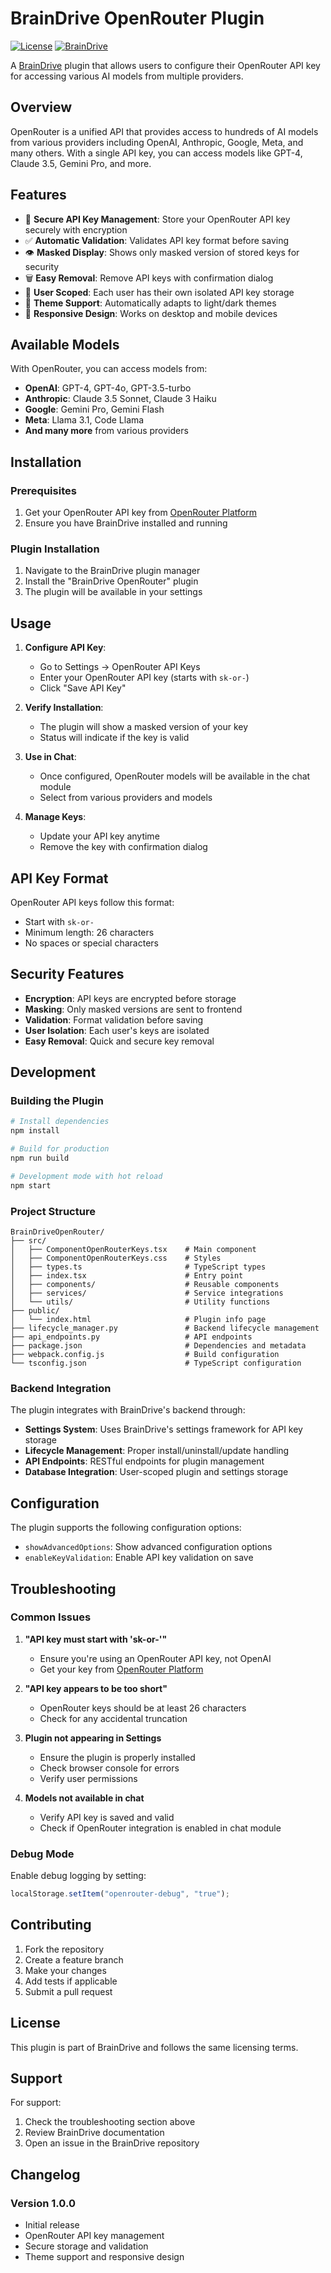 # BrainDrive OpenRouter Plugin

[![License](https://img.shields.io/badge/License-MIT%20License-green.svg)](LICENSE)
[![BrainDrive](https://img.shields.io/badge/BrainDrive-Plugin-purple.svg)](https://github.com/BrainDriveAI/BrainDrive-Core)

A [BrainDrive](https://braindrive.ai) plugin that allows users to configure their OpenRouter API key for accessing various AI models from multiple providers.

## Overview

OpenRouter is a unified API that provides access to hundreds of AI models from various providers including OpenAI, Anthropic, Google, Meta, and many others. With a single API key, you can access models like GPT-4, Claude 3.5, Gemini Pro, and more.

## Features

- 🔐 **Secure API Key Management**: Store your OpenRouter API key securely with encryption
- ✅ **Automatic Validation**: Validates API key format before saving
- 👁️ **Masked Display**: Shows only masked version of stored keys for security
- 🗑️ **Easy Removal**: Remove API keys with confirmation dialog
- 🔄 **User Scoped**: Each user has their own isolated API key storage
- 🎨 **Theme Support**: Automatically adapts to light/dark themes
- 📱 **Responsive Design**: Works on desktop and mobile devices

## Available Models

With OpenRouter, you can access models from:

- **OpenAI**: GPT-4, GPT-4o, GPT-3.5-turbo
- **Anthropic**: Claude 3.5 Sonnet, Claude 3 Haiku
- **Google**: Gemini Pro, Gemini Flash
- **Meta**: Llama 3.1, Code Llama
- **And many more** from various providers

## Installation

### Prerequisites

1. Get your OpenRouter API key from [OpenRouter Platform](https://openrouter.ai/keys)
2. Ensure you have BrainDrive installed and running

### Plugin Installation

1. Navigate to the BrainDrive plugin manager
2. Install the "BrainDrive OpenRouter" plugin
3. The plugin will be available in your settings

## Usage

1. **Configure API Key**:

   - Go to Settings → OpenRouter API Keys
   - Enter your OpenRouter API key (starts with `sk-or-`)
   - Click "Save API Key"

2. **Verify Installation**:

   - The plugin will show a masked version of your key
   - Status will indicate if the key is valid

3. **Use in Chat**:

   - Once configured, OpenRouter models will be available in the chat module
   - Select from various providers and models

4. **Manage Keys**:
   - Update your API key anytime
   - Remove the key with confirmation dialog

## API Key Format

OpenRouter API keys follow this format:

- Start with `sk-or-`
- Minimum length: 26 characters
- No spaces or special characters

## Security Features

- **Encryption**: API keys are encrypted before storage
- **Masking**: Only masked versions are sent to frontend
- **Validation**: Format validation before saving
- **User Isolation**: Each user's keys are isolated
- **Easy Removal**: Quick and secure key removal

## Development

### Building the Plugin

```bash
# Install dependencies
npm install

# Build for production
npm run build

# Development mode with hot reload
npm start
```

### Project Structure

```
BrainDriveOpenRouter/
├── src/
│   ├── ComponentOpenRouterKeys.tsx    # Main component
│   ├── ComponentOpenRouterKeys.css    # Styles
│   ├── types.ts                       # TypeScript types
│   ├── index.tsx                      # Entry point
│   ├── components/                    # Reusable components
│   ├── services/                      # Service integrations
│   └── utils/                         # Utility functions
├── public/
│   └── index.html                     # Plugin info page
├── lifecycle_manager.py               # Backend lifecycle management
├── api_endpoints.py                   # API endpoints
├── package.json                       # Dependencies and metadata
├── webpack.config.js                  # Build configuration
└── tsconfig.json                      # TypeScript configuration
```

### Backend Integration

The plugin integrates with BrainDrive's backend through:

- **Settings System**: Uses BrainDrive's settings framework for API key storage
- **Lifecycle Management**: Proper install/uninstall/update handling
- **API Endpoints**: RESTful endpoints for plugin management
- **Database Integration**: User-scoped plugin and settings storage

## Configuration

The plugin supports the following configuration options:

- `showAdvancedOptions`: Show advanced configuration options
- `enableKeyValidation`: Enable API key validation on save

## Troubleshooting

### Common Issues

1. **"API key must start with 'sk-or-'"**

   - Ensure you're using an OpenRouter API key, not OpenAI
   - Get your key from [OpenRouter Platform](https://openrouter.ai/keys)

2. **"API key appears to be too short"**

   - OpenRouter keys should be at least 26 characters
   - Check for any accidental truncation

3. **Plugin not appearing in Settings**

   - Ensure the plugin is properly installed
   - Check browser console for errors
   - Verify user permissions

4. **Models not available in chat**
   - Verify API key is saved and valid
   - Check if OpenRouter integration is enabled in chat module

### Debug Mode

Enable debug logging by setting:

```javascript
localStorage.setItem("openrouter-debug", "true");
```

## Contributing

1. Fork the repository
2. Create a feature branch
3. Make your changes
4. Add tests if applicable
5. Submit a pull request

## License

This plugin is part of BrainDrive and follows the same licensing terms.

## Support

For support:

1. Check the troubleshooting section above
2. Review BrainDrive documentation
3. Open an issue in the BrainDrive repository

## Changelog

### Version 1.0.0

- Initial release
- OpenRouter API key management
- Secure storage and validation
- Theme support and responsive design
